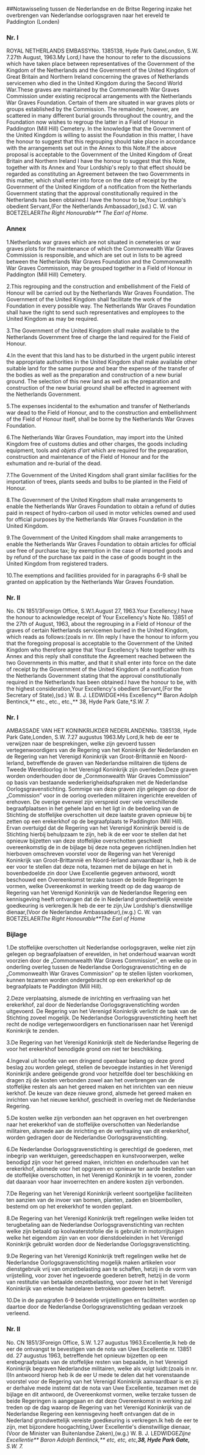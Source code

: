 <meta http-equiv='Content-Type' content='text/html; charset=utf-8' />

##Notawisseling tussen de Nederlandse en de Britse Regering inzake het overbrengen van Nederlandse oorlogsgraven naar het ereveld te Paddington (Londen)

### Nr.  I  

ROYAL NETHERLANDS EMBASSYNo. 1385138, Hyde Park GateLondon, S.W. 7.27th August, 1963.My Lord,I have the honour to refer to the discussions which have taken place between representatives of the Government of the Kingdom of the Netherlands and the Government of the United Kingdom of Great Britain and Northern Ireland concerning the graves of Netherlands servicemen who died in the United Kingdom during the Second World War.These graves are maintained by the Commonwealth War Graves Commission under existing reciprocal arrangements with the Netherlands War Graves Foundation. Certain of them are situated in war graves plots or groups established by the Commission. The remainder, however, are scattered in many different burial grounds throughout the country, and the Foundation now wishes to regroup the latter in a Field of Honour in Paddington (Mill Hill) Cemetery. In the knowledge that the Government of the United Kingdom is willing to assist the Foundation in this matter, I have the honour to suggest that this regrouping should take place in accordance with the arrangements set out in the Annex to this Note.If the above proposal is acceptable to the Government of the United Kingdom of Great Britain and Northern Ireland I have the honour to suggest that this Note, together with its Annex and Your Lordship's reply to that effect should be regarded as constituting an Agreement between the two Governments in this matter, which shall enter into force on the date of receipt by the Government of the United Kingdom of a notification from the Netherlands Government stating that the approval constitutionally required in the Netherlands has been obtained.I have the honour to be,Your Lordship's obedient Servant,(For the Netherlands Ambassador),(sd.) C. W. van BOETZELAER*The Right Honourable** The Earl of Home.* 

### Annex  

1.Netherlands war graves which are not situated in cemeteries or war graves plots for the maintenance of which the Commonwealth War Graves Commission is responsible, and which are set out in lists to be agreed between the Netherlands War Graves Foundation and the Commonwealth War Graves Commission, may be grouped together in a Field of Honour in Paddington (Mill Hill) Cemetery.

2.This regrouping and the construction and embellishment of the Field of Honour will be carried out by the Netherlands War Graves Foundation. The Government of the United Kingdom shall facilitate the work of the Foundation in every possible way. The Netherlands War Graves Foundation shall have the right to send such representatives and employees to the United Kingdom as may be required.

3.The Government of the United Kingdom shall make available to the Netherlands Government free of charge the land required for the Field of Honour.

4.In the event that this land has to be disturbed in the urgent public interest the appropriate authorities in the United Kingdom shall make available other suitable land for the same purpose and bear the expense of the transfer of the bodies as well as the preparation and construction of a new burial ground. The selection of this new land as well as the preparation and construction of the new burial ground shall be effected in agreement with the Netherlands Government.

5.The expenses incidental to the exhumation and transfer of Netherlands war dead to the Field of Honour, and to the construction and embellishment of the Field of Honour itself, shall be borne by the Netherlands War Graves Foundation.

6.The Netherlands War Graves Foundation, may import into the United Kingdom free of customs duties and other charges, the goods including equipment, tools and *objets d'art* which are required for the preparation, construction and maintenance of the Field of Honour and for the exhumation and re-burial of the dead.

7.The Government of the United Kingdom shall grant similar facilities for the importation of trees, plants seeds and bulbs to be planted in the Field of Honour.

8.The Government of the United Kingdom shall make arrangements to enable the Netherlands War Graves Foundation to obtain a refund of duties paid in respect of hydro-carbon oil used in motor vehicles owned and used for official purposes by the Netherlands War Graves Foundation in the United Kingdom.

9.The Government of the United Kingdom shall make arrangements to enable the Netherlands War Graves Foundation to obtain articles for official use free of purchase tax; by exemption in the case of imported goods and by refund of the purchase tax paid in the case of goods bought in the United Kingdom from registered traders.

10.The exemptions and facilities provided for in paragraphs 6-9 shall be granted on application by the Netherlands War Graves Foundation.

### Nr.  II  

No. CN 1851/3Foreign Office, S.W.1.August 27, 1963.Your Excellency,I have the honour to acknowledge receipt of Your Excellency's Note No. 13851 of the 27th of August, 1963, about the regrouping in a Field of Honour of the graves of certain Netherlands servicemen buried in the United Kingdom, which reads as follows:(zoals in nr. I)In reply I have the honour to inform you that the foregoing proposal is acceptable to the Government of the United Kingdom who therefore agree that Your Excellency's Note together with its Annex and this reply shall constitute the Agreement reached between the two Governments in this matter, and that it shall enter into force on the date of receipt by the Government of the United Kingdom of a notification from the Netherlands Government stating that the approval constitutionally required in the Netherlands has been obtained.I have the honour to be, with the highest consideration,Your Excellency's obedient Servant,(For the Secretary of State),(sd.) W. B. J. LEDWIDGE*His Excellency** Baron Adolph Bentinck,** etc., etc., etc.,** 38, Hyde Park Gate,**S.W. 7.*

### Nr.  I  

AMBASSADE VAN HET KONINKRIJKDER NEDERLANDENNo. 1385138, Hyde Park Gate,Londen, S.W. 7.27 augustus 1963.My Lord,Ik heb de eer te verwijzen naar de besprekingen, welke zijn gevoerd tussen vertegenwoordigers van de Regering van het Koninkrijk der Nederlanden en de Regering van het Verenigd Koninkrijk van Groot-Brittannië en Noord-Ierland, betreffende de graven van Nederlandse militairen die tijdens de Tweede Wereldoorlog in het Verenigd Koninkrijk zijn overleden.Deze graven worden onderhouden door de „Cornmonwealth War Graves Commission” op basis van bestaande wederkerigheidsafspraken met de Nederlandse Oorlogsgravenstichting. Sommige van deze graven zijn gelegen op door de „Commission” voor in de oorlog overleden militairen ingerichte erevelden of erehoven. De overige evenwel zijn verspreid over vele verschillende begraafplaatsen in het gehele land en het ligt in de bedoeling van de Stichting de stoffelijke overschotten uit deze laatste graven opnieuw bij te zetten op een erekerkhof op de begraafplaats te Paddington (Mill Hill). Ervan overtuigd dat de Regering van het Verenigd Koninkrijk bereid is de Stichting hierbij behulpzaam te zijn, heb ik de eer voor te stellen dat het opnieuw bijzetten van deze stoffelijke overschotten geschiedt overeenkomstig de in de bijlage bij deze nota gegeven richtlijnen.Indien het hierboven omschreven voorstel voor de Regering van het Verenigd Koninkrijk van Groot-Brittannië en Noord-Ierland aanvaardbaar is, heb ik de eer voor te stellen dat deze nota, tezamen met de bijlage en het in bovenbedoelde zin door Uwe Excellentie gegeven antwoord, wordt beschouwd een Overeenkomst terzake tussen de beide Regeringen te vormen, welke Overeenkomst in werking treedt op de dag waarop de Regering van het Verenigd Koninkrijk van de Nederlandse Regering een kennisgeving heeft ontvangen dat de in Nederland grondwettelijk vereiste goedkeuring is verkregen.Ik heb de eer te zijn,Uw Lordship's dienstwillige dienaar,(Voor de Nederlandse Ambassadeur),(w.g.) C. W. van BOETZELAER*The Right Honourable**The Earl of Home*

### Bijlage  

1.De stoffelijke overschotten uit Nederlandse oorlogsgraven, welke niet zijn gelegen op begraafplaatsen of erevelden, in het onderhoud waarvan wordt voorzien door de „Commonwealth War Graves Commission”, en welke op in onderling overleg tussen de Nederlandse Oorlogsgravenstichting en de „Commonwealth War Graves Commission” op te stellen lijsten voorkomen, kunnen tezamen worden ondergebracht op een erekerkhof op de begraafplaats te Paddington (Mill Hill).

2.Deze verplaatsing, alsmede de inrichting en verfraaiing van het erekerkhof, zal door de Nederlandse Oorlogsgravenstichting worden uitgevoerd. De Regering van het Verenigd Koninkrijk verlicht de taak van de Stichting zoveel mogelijk. De Nederlandse Oorlogsgravenstichting heeft het recht de nodige vertegenwoordigers en functionarissen naar het Verenigd Koninkrijk te zenden.

3.De Regering van het Verenigd Koninkrijk stelt de Nederlandse Regering de voor het erekerkhof benodigde grond om niet ter beschikking.

4.Ingeval uit hoofde van een dringend openbaar belang op deze grond beslag zou worden gelegd, stellen de bevoegde instanties in het Verenigd Koninkrijk andere geëigende grond voor hetzelfde doel ter beschikking en dragen zij de kosten verbonden zowel aan het overbrengen van de stoffelijke resten als aan het gereed maken en het inrichten van een nieuw kerkhof. De keuze van deze nieuwe grond, alsmede het gereed maken en inrichten van het nieuwe kerkhof, geschiedt in overleg met de Nederlandse Regering.

5.De kosten welke zijn verbonden aan het opgraven en het overbrengen naar het erekerkhof van de stoffelijke overschotten van Nederlandse militairen, alsmede aan de inrichting en de verfraaiing van dit erekerkhof, worden gedragen door de Nederlandse Oorlogsgravenstichting.

6.De Nederlandse Oorlogsgravenstichting is gerechtigd de goederen, met inbegrip van werktuigen, gereedschappen en kunstvoorwerpen, welke benodigd zijn voor het gereed maken, inrichten en onderhouden van het erekerkhof, alsmede voor het opgraven en opnieuw ter aarde bestellen van de stoffelijke overschotten, in het Verenigd Koninkrijk in te voeren, zonder dat daaraan voor haar invoerrechten en andere kosten zijn verbonden.

7.De Regering van het Verenigd Koninkrijk verleent soortgelijke faciliteiten ten aanzien van de invoer van bomen, planten, zaden en bloembollen, bestemd om op het erekerkhof te worden geplant.

8.De Regering van het Verenigd Koninkrijk treft regelingen welke leiden tot terugbetaling aan de Nederlandse Oorlogsgravenstichting van rechten welke zijn betaald op koolwaterstofolie die is gebruikt in motorrijtuigen welke het eigendom zijn van en voor dienstdoeleinden in het Verenigd Koninkrijk gebruikt worden door de Nederlandse Oorlogsgravenstichting.

9.De Regering van het Verenigd Koninkrijk treft regelingen welke het de Nederlandse Oorlogsgravenstichting mogelijk maken artikelen voor dienstgebruik vrij van omzetbelasting aan te schaffen, hetzij in de vorm van vrijstelling, voor zover het ingevoerde goederen betreft, hetzij in de vorm van restitutie van betaalde omzetbelasting, voor zover het in het Verenigd Koninkrijk van erkende handelaren betrokken goederen betreft.

10.De in de paragrafen 6-9 bedoelde vrijstellingen en faciliteiten worden op daartoe door de Nederlandse Oorlogsgravenstichting gedaan verzoek verleend.

### Nr.  II  

No. CN 1851/3Foreign Office, S.W. 1.27 augustus 1963.Excellentie,Ik heb de eer de ontvangst te bevestigen van de nota van Uwe Excellentie nr. 13851 dd. 27 augustus 1963, betreffende het opnieuw bijzetten op een erebegraafplaats van de stoffelijke resten van bepaalde, in het Verenigd Koninkrijk begraven Nederlandse militairen, welke als volgt luidt:(zoals in nr. I)In antwoord hierop heb ik de eer U mede te delen dat het vorenstaande voorstel voor de Regering van het Verenigd Koninkrijk aanvaardbaar is en zij er derhalve mede instemt dat de nota van Uwe Excellentie, tezamen met de bijlage en dit antwoord, de Overeenkomst vormen, welke terzake tussen de beide Regeringen is aangegaan en dat deze Overeenkomst in werking zal treden op de dag waarop de Regering van het Verenigd Koninkrijk van de Nederlandse Regering een kennisgeving heeft ontvangen dat de in Nederland grondwettelijk vereiste goedkeuring is verkregen.Ik heb de eer te zijn, met bijzondere hoogachting,Uwer Excellentie's dienstwillige dienaar,(Voor de Minister van Buitenlandse Zaken),(w.g.) W. B. J. LEDWIDGE*Zijne Excellentie** Baron Adolph Bentinck,** etc, etc, etc,**38, Hyde Park Gate,** S.W. 7.*
